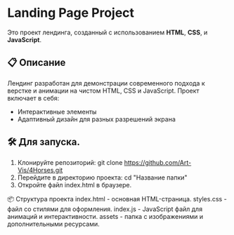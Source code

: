 # Landing Page Project
Это проект лендинга, созданный с использованием **HTML**, **CSS**, и **JavaScript**.

## 📋 Описание
Лендинг разработан для демонстрации современного подхода к верстке и анимации на чистом HTML, CSS и JavaScript. Проект включает в себя:
- Интерактивные элементы
- Адаптивный дизайн для разных разрешений экрана

## 🛠️ Для запуска.

1. Клонируйте репозиторий:
   git clone https://github.com/Art-Vis/4Horses.git
2. Перейдите в директорию проекта:
   cd "Название папки"
3. Откройте файл index.html в браузере.

📦 Структура проекта
  index.html - основная HTML-страница.
  styles.css - файл со стилями для оформления.
  index.js - JavaScript файл для анимаций и интерактивности.
  assets - папка с изображениями и дополнительными ресурсами.
